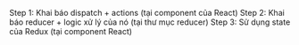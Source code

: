 Step 1: Khai báo dispatch + actions (tại component của React)
Step 2: Khai báo reducer + logic xử lý của nó (tại thư mục reducer)
Step 3: Sử dụng state của Redux (tại component React)
